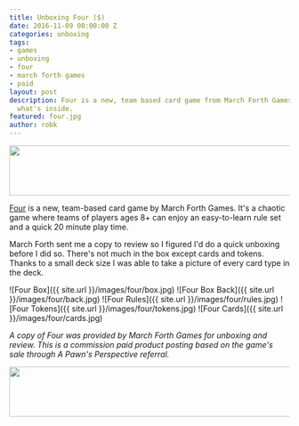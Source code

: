```yaml
---
title: Unboxing Four ($)
date: 2016-11-09 00:00:00 Z
categories: unboxing
tags:
- games
- unboxing
- four
- march forth games
- paid
layout: post
description: Four is a new, team based card game from March Forth Games. Let's see
  what's inside.
featured: four.jpg
author: robk
---
```


<a class="center" href="http://www.marchforthgames.com/idevaffiliate/idevaffiliate.php?id=1_2_1_3" target="_blank"><img style="border:0px" src="http://www.marchforthgames.com/idevaffiliate/media/banners/FOUR-Banner-2.jpg" width="728" height="90" alt=""></a>

[Four](http://www.marchforthgames.com/idevaffiliate/idevaffiliate.php?id=1) is a new, team-based card game by March Forth Games. It's a chaotic game where teams of players ages 8+ can enjoy an easy-to-learn rule set and a quick 20 minute play time.

March Forth sent me a copy to review so I figured I'd do a quick unboxing before I did so. There's not much in the box except cards and tokens. Thanks to a small deck size I was able to take a picture of every card type in the deck.

![Four Box]({{ site.url }}/images/four/box.jpg)
![Four Box Back]({{ site.url }}/images/four/back.jpg)
![Four Rules]({{ site.url }}/images/four/rules.jpg)
![Four Tokens]({{ site.url }}/images/four/tokens.jpg)
![Four Cards]({{ site.url }}/images/four/cards.jpg)

*A copy of Four was provided by March Forth Games for unboxing and review. This is a commission paid product posting based on the game's sale through A Pawn's Perspective referral.*

<a class="center" href="http://www.marchforthgames.com/idevaffiliate/idevaffiliate.php?id=1_2_1_3" target="_blank"><img style="border:0px" src="http://www.marchforthgames.com/idevaffiliate/media/banners/FOUR-Banner-2.jpg" width="728" height="90" alt=""></a>
